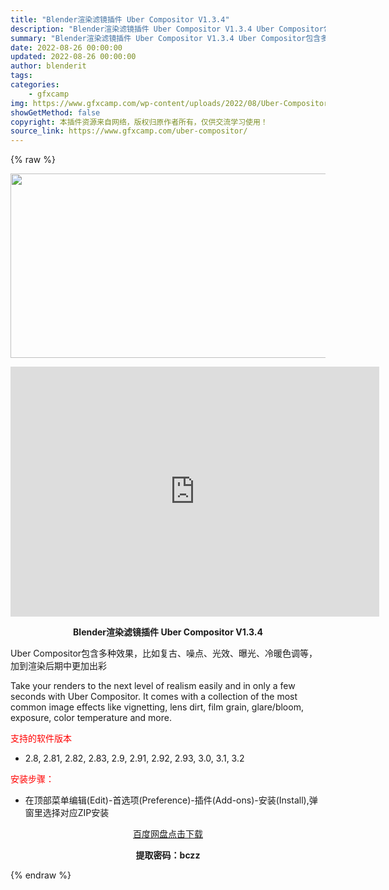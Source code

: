 ```yaml
---
title: "Blender渲染滤镜插件 Uber Compositor V1.3.4"
description: "Blender渲染滤镜插件 Uber Compositor V1.3.4 Uber Compositor包含多种效果，比如复古、噪点、光效、曝光、冷暖色调等，加到渲染后期中更加出彩 Take your..."
summary: "Blender渲染滤镜插件 Uber Compositor V1.3.4 Uber Compositor包含多种效果，比如复古、噪点、光效、曝光、冷暖色调等，加到渲染后期中更加出彩 Take your..."
date: 2022-08-26 00:00:00
updated: 2022-08-26 00:00:00
author: blenderit
tags: 
categories:
    - gfxcamp
img: https://www.gfxcamp.com/wp-content/uploads/2022/08/Uber-Compositor.jpg
showGetMethod: false
copyright: 本插件资源来自网络，版权归原作者所有，仅供交流学习使用！
source_link: https://www.gfxcamp.com/uber-compositor/
---
```


{% raw %}
<div><p><img decoding="async" class="aligncenter size-full wp-image-106434" src="https://www.gfxcamp.com/wp-content/uploads/2022/08/Uber-Compositor.jpg" data-src="https://www.gfxcamp.com/wp-content/uploads/2022/08/Uber-Compositor.jpg" alt="" width="590" height="295" data-srcset="https://www.gfxcamp.com/wp-content/uploads/2022/08/Uber-Compositor.jpg 590w, https://www.gfxcamp.com/wp-content/uploads/2022/08/Uber-Compositor-150x75.jpg 150w" data-sizes="(max-width: 590px) 100vw, 590px"></p><p style="text-align: center;"><iframe loading="lazy" src="https://player.youku.com/embed/XNTg5ODA3OTU5Mg==" width="590" height="400" frameborder="0" allowfullscreen="allowfullscreen" data-mce-fragment="1"></iframe></p><p style="text-align: center;"><strong>Blender渲染滤镜插件 Uber Compositor V1.3.4</strong></p><p>Uber Compositor包含多种效果，比如复古、噪点、光效、曝光、冷暖色调等，加到渲染后期中更加出彩</p><p>Take your renders to the next level of realism easily and in only a few seconds with Uber Compositor. It comes with a collection of the most common image effects like vignetting, lens dirt, film grain, glare/bloom, exposure, color temperature and more.</p><p><span style="color: #ff0000;">支持的软件版本</span></p><ul>
<li>2.8, 2.81, 2.82, 2.83, 2.9, 2.91, 2.92, 2.93, 3.0, 3.1, 3.2</li>
</ul><p><span style="color: #ff0000;">安装步骤：</span></p><ul>
<li>在顶部菜单编辑(Edit)-首选项(Preference)-插件(Add-ons)-安装(Install),弹窗里选择对应ZIP安装</li>
</ul><p style="text-align: center;"><a class="maxbutton-3 maxbutton maxbutton-baidu" target="_blank" rel="noopener" href="https://pan.baidu.com/s/1U9FrZUCfN7KgpFoABAIxzw?pwd=bczz"><span class="mb-text">百度网盘点击下载</span></a></p><p style="text-align: center;"><strong>提取密码：bczz</strong></p></div>
<div style="display: none">gfxcamp</div>
{% endraw %}